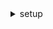 <details>
<summary>setup</summary>

```js
// npm install @react-navigation/native @react-navigation/native-stack react-native-screens react-native-safe-area-context
```

</details>
